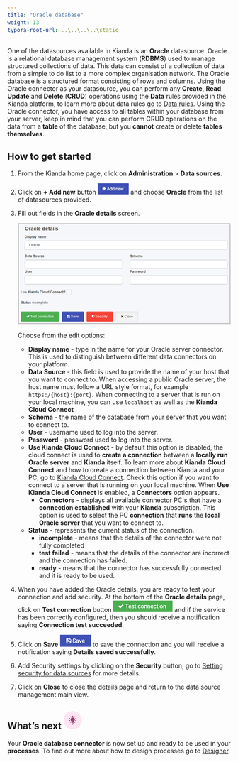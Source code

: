 ```yaml
---
title: "Oracle database"
weight: 13
typora-root-url: ..\..\..\..\static
---
```


One of the datasources available in Kianda is an **Oracle** datasource. Oracle is a relational database management system (**RDBMS**) used to manage structured collections of data. This data can consist of a collection of data from a simple to do list to a more complex organisation network. The Oracle database is a structured format consisting of rows and columns. Using the Oracle connector as your datasource, you can perform any **Create**, **Read**, **Update** and **Delete** (**CRUD**) operations using the **Data** rules provided in the Kianda platform, to learn more about data rules go to [Data rules](/platform/rules/data/). Using the Oracle connector, you have access to all tables within your database from your server, keep in mind that you can perform CRUD operations on the data from a **table** of the database, but you **cannot** create or delete **tables themselves**.

## How to get started

1. From the Kianda home page, click on **Administration** > **Data sources**.

2. Click on **+ Add new** button ![Add new data connector button](/images/addnew.png) and choose **Oracle** from the list of datasources provided.

3. Fill out fields in the **Oracle details** screen.

   ![SQL Server details page](/images/oracle-details.jpg)

   Choose from the edit options:

   - **Display name** - type in the name for your Oracle server connector. This is used to distinguish between different data connectors on your platform.
   - **Data Source** - this field is used to provide the name of your host that you want to connect to. When accessing a public Oracle server, the host name must follow a URL style format, for example `https:/{host}:{port}`.  When connecting to a server that is run on your local machine, you can use `localhost` as well as the **Kianda Cloud Connect** .
   - **Schema** - the name of the database from your server that you want to connect to.
   - **User** - username used to log into the server. 
   - **Password** - password used to log into the server.
   - **Use Kianda Cloud Connect** - by default this option is disabled, the cloud connect is used to **create a connection** between a **locally run Oracle server** and **Kianda** itself. To learn more about **Kianda Cloud Connect** and how to create a connection between Kianda and your PC, go to [Kianda Cloud Connect](/platform/connectors/kianda-cloud-connect/). Check this option if you want to connect to a server that is running on your local machine. When **Use Kianda Cloud Connect** is enabled, a **Connectors** option appears.
     - **Connectors** - displays all available connector PC's that have a **connection established** with your **Kianda** subscription. This option is used to select the PC **connection** that **runs** the **local Oracle server** that you want to connect to.
   - **Status** - represents the current status of the connection.
     - **incomplete** - means that the details of the connector were not fully completed
     - **test failed** - means that the details of the connector are incorrect and the connection has failed.
     - **ready** - means that the connector has successfully connected and it is ready to be used.

4. When you have added the Oracle details, you are ready to test your connection and add security. At the bottom of the **Oracle details** page, click on **Test connection** button ![Test connection for REST Service](/images/test-connection.jpg) and if the service has been correctly configured, then you should receive a notification saying **Connection test succeeded**.

5. Click on **Save** ![Save connection button](/images/save-connection.jpg) to save the connection and you will receive a notification saying **Details saved successfully**.

6. Add Security settings by clicking on the **Security** button, go to [Setting security for data sources](/platform/connectors/#setting-security-for-data-sources) for more details.

7. Click on **Close** to close the details page and return to the data source management main view.

## What’s next ![Idea icon](/images/18.png)

Your **Oracle database connector** is now set up and ready to be used in your **processes**. To find out more about how to design processes go to [Designer](/platform/application-designer/designer/).

